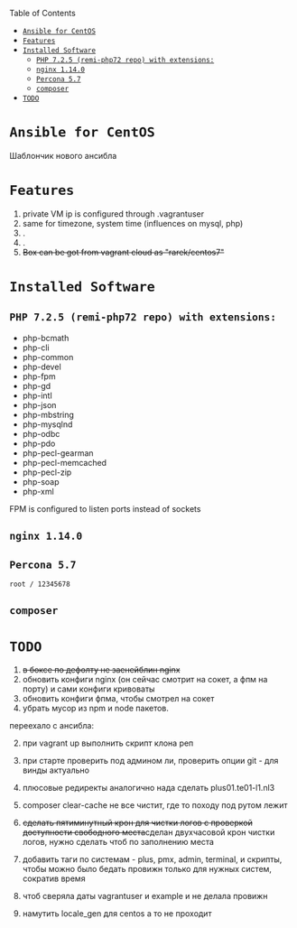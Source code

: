 Table of Contents
- [```Ansible for CentOS```](#ansible-for-centos)
- [```Features```](#features)
- [```Installed Software```](#installed-software)
    - [```PHP 7.2.5 (remi-php72 repo) with extensions:```](#php-725-remi-php72-repo-with-extensions)
    - [```nginx 1.14.0```](#nginx-1140)
    - [```Percona 5.7```](#percona-57)
    - [```composer```](#composer)
- [```TODO```](#todo)

# ```Ansible for CentOS```

Шаблончик нового ансибла

# ```Features```
1. private VM ip is configured through .vagrantuser
2. same for timezone, system time (influences on mysql, php)
3. .
4. .
5. ~~Box can be got from vagrant cloud as "rarek/centos7"~~

# ```Installed Software```
## ```PHP 7.2.5 (remi-php72 repo) with extensions:```
- php-bcmath
- php-cli
- php-common
- php-devel
- php-fpm
- php-gd
- php-intl
- php-json
- php-mbstring
- php-mysqlnd
- php-odbc
- php-pdo
- php-pecl-gearman
- php-pecl-memcached
- php-pecl-zip
- php-soap
- php-xml

FPM is configured to listen ports instead of sockets

## ```nginx 1.14.0```

## ```Percona 5.7```
    root / 12345678

## ```composer```

# ```TODO```

1. ~~в боксе по дефолту не заенейблин nginx~~
2. обновить конфиги nginx (он сейчас смотрит на сокет, а фпм на порту) и сами конфиги кривоваты
3. обновить конфиги фпма, чтобы смотрел на сокет
4. убрать мусор из npm и node пакетов.

переехало с ансибла:

2. при vagrant up выполнить скрипт клона реп
4. при старте проверить под админом ли, проверить опции git - для винды актуально
7. плюсовые редиректы аналогично нада сделать plus01.te01-l1.nl3
8. composer clear-cache не все чистит, где то походу под рутом лежит

9. ~~сделать пятиминутный крон для чистки логов с проверкой доступности свободного места~~сделан двухчасовой крон чистки логов, нужно сделать чтоб по заполнению места
10. добавить таги по системам - plus, pmx, admin, terminal, и скрипты, чтобы можно было бедать провижн только для нужных систем, сократив время
11. чтоб сверяла даты vagrantuser и example и не делала провижн
12. намутить locale_gen для centos а то не проходит